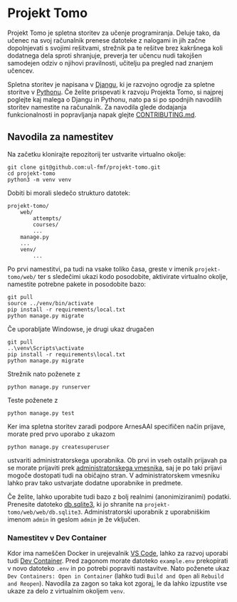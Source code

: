 # Projekt Tomo

Projekt Tomo je spletna storitev za učenje programiranja. Deluje tako, da učenec na svoj računalnik prenese datoteke z nalogami in jih začne dopolnjevati s svojimi rešitvami, strežnik pa te rešitve brez kakršnega koli dodatnega dela sproti shranjuje, preverja ter učencu nudi takojšen samodejen odziv o njihovi pravilnosti, učitelju pa pregled nad znanjem učencev.

Spletna storitev je napisana v [Djangu](https://www.djangoproject.com/), ki je razvojno ogrodje za spletne storitve v [Pythonu](https://www.python.org/). Če želite prispevati k razvoju Projekta Tomo, si najprej poglejte kaj malega o Djangu in Pythonu, nato pa si po spodnjih navodilih storitev namestite na računalnik. Za navodila glede dodajanja funkcionalnosti in popravljanja napak glejte
[CONTRIBUTING.md](CONTRIBUTING.md).

## Navodila za namestitev

Na začetku klonirajte repozitorij ter ustvarite virtualno okolje:

    git clone git@github.com:ul-fmf/projekt-tomo.git
    cd projekt-tomo
    python3 -m venv venv

Dobiti bi morali sledečo strukturo datotek:

    projekt-tomo/
        web/
            attempts/
            courses/
            ...
        manage.py
        ...
        venv/
            ...

Po prvi namestitvi, pa tudi na vsake toliko časa, greste v imenik `projekt-tomo/web/` ter s sledečimi ukazi kodo posodobite, aktivirate virtualno okolje, namestite potrebne pakete in posodobite bazo:

    git pull
    source ../venv/bin/activate
    pip install -r requirements/local.txt
    python manage.py migrate

Če uporabljate Windowse, je drugi ukaz drugačen

    git pull
    ..\venv\Scripts\activate
    pip install -r requirements\local.txt
    python manage.py migrate

Strežnik nato poženete z

    python manage.py runserver

Teste poženete z

    python manage.py test

Ker ima spletna storitev zaradi podpore ArnesAAI specifičen način prijave, morate pred prvo uporabo z ukazom

    python manage.py createsuperuser

ustvariti administratorskega uporabnika. Ob prvi in vseh ostalih prijavah pa se morate prijaviti prek [administratorskega vmesnika](http://localhost:8000/admin/), saj je po taki prijavi mogoče dostopati tudi na običajno stran. V administratorskem vmesniku lahko prav tako ustvarjate dodatne uporabnike in predmete.

Če želite, lahko uporabite tudi bazo z bolj realnimi (anonimiziranimi) podatki. Prenesite datoteko [db.sqlite3](https://unilj-my.sharepoint.com/:u:/g/personal/matija_pretnar_fmf_uni-lj_si1/EV9O7hBuKDhPuvBjTybIzRwBWrhu2NBW9twoPdun_t-WXQ?e=qXhBdy), ki jo shranite na `projekt-tomo/web/web/db.sqlite3`. Administratorski uporabnik z uporabniškim imenom `admin` in geslom `admin` je že vključen.

### Namestitev v Dev Container

Kdor ima nameščen Docker in urejevalnik [VS Code](https://code.visualstudio.com/), lahko za razvoj uporabi tudi [Dev Container](https://code.visualstudio.com/docs/devcontainers/containers). Pred zagonom morate datoteko `example.env` prekopirati v novo datoteko `.env` in po potrebi popraviti nastavitve. Nato poženete ukaz `Dev Containers: Open in Container` (lahko tudi `Build and Open` ali `Rebuild and Reopen`). Navodila za zagon so taka kot zgoraj, le da lahko izpustite vse ukaze za delo z virtualnim okoljem `venv`.
